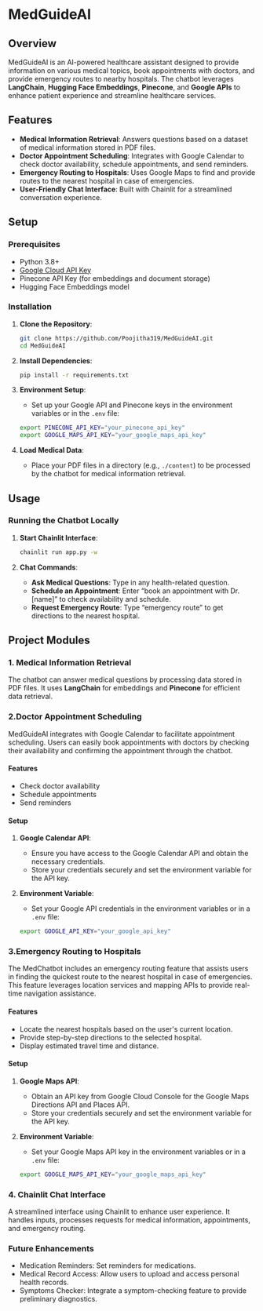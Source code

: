 # MedGuideAI


## Overview

MedGuideAI is an AI-powered healthcare assistant designed to provide information on various medical topics, book appointments with doctors, and provide emergency routes to nearby hospitals. The chatbot leverages **LangChain**, **Hugging Face Embeddings**, **Pinecone**, and **Google APIs** to enhance patient experience and streamline healthcare services.

## Features

- **Medical Information Retrieval**: Answers questions based on a dataset of medical information stored in PDF files.
- **Doctor Appointment Scheduling**: Integrates with Google Calendar to check doctor availability, schedule appointments, and send reminders.
- **Emergency Routing to Hospitals**: Uses Google Maps to find and provide routes to the nearest hospital in case of emergencies.
- **User-Friendly Chat Interface**: Built with Chainlit for a streamlined conversation experience.

## Setup

### Prerequisites

- Python 3.8+
- [Google Cloud API Key](https://cloud.google.com/docs/authentication/getting-started)
- Pinecone API Key (for embeddings and document storage)
- Hugging Face Embeddings model

### Installation

1. **Clone the Repository**:
    ```bash
    git clone https://github.com/Poojitha319/MedGuideAI.git
    cd MedGuideAI
    ```

2. **Install Dependencies**:
    ```bash
    pip install -r requirements.txt
    ```

3. **Environment Setup**:
   - Set up your Google API and Pinecone keys in the environment variables or in the `.env` file:
    ```bash
    export PINECONE_API_KEY="your_pinecone_api_key"
    export GOOGLE_MAPS_API_KEY="your_google_maps_api_key"
    ```

4. **Load Medical Data**:
   - Place your PDF files in a directory (e.g., `./content`) to be processed by the chatbot for medical information retrieval.

## Usage

### Running the Chatbot Locally

1. **Start Chainlit Interface**:
    ```bash
    chainlit run app.py -w
    ```

2. **Chat Commands**:
   - **Ask Medical Questions**: Type in any health-related question.
   - **Schedule an Appointment**: Enter “book an appointment with Dr. [name]” to check availability and schedule.
   - **Request Emergency Route**: Type “emergency route” to get directions to the nearest hospital.

## Project Modules

### 1. Medical Information Retrieval

The chatbot can answer medical questions by processing data stored in PDF files. It uses **LangChain** for embeddings and **Pinecone** for efficient data retrieval.

### 2.Doctor Appointment Scheduling

MedGuideAI integrates with Google Calendar to facilitate appointment scheduling. Users can easily book appointments with doctors by checking their availability and confirming the appointment through the chatbot.

#### Features

- Check doctor availability
- Schedule appointments
- Send reminders

#### Setup

1. **Google Calendar API**:
   - Ensure you have access to the Google Calendar API and obtain the necessary credentials.
   - Store your credentials securely and set the environment variable for the API key.

2. **Environment Variable**:
   - Set your Google API credentials in the environment variables or in a `.env` file:
    ```bash
    export GOOGLE_API_KEY="your_google_api_key"
    ```
### 3.Emergency Routing to Hospitals

The MedChatbot includes an emergency routing feature that assists users in finding the quickest route to the nearest hospital in case of emergencies. This feature leverages location services and mapping APIs to provide real-time navigation assistance.

#### Features

- Locate the nearest hospitals based on the user's current location.
- Provide step-by-step directions to the selected hospital.
- Display estimated travel time and distance.

#### Setup

1. **Google Maps API**:
   - Obtain an API key from Google Cloud Console for the Google Maps Directions API and Places API.
   - Store your credentials securely and set the environment variable for the API key.

2. **Environment Variable**:
   - Set your Google Maps API key in the environment variables or in a `.env` file:
    ```bash
    export GOOGLE_MAPS_API_KEY="your_google_maps_api_key"
    ```
### 4. Chainlit Chat Interface
A streamlined interface using Chainlit to enhance user experience. It handles inputs, processes requests for medical information, appointments, and emergency routing.
### Future Enhancements
- Medication Reminders: Set reminders for medications.
- Medical Record Access: Allow users to upload and access personal health records.
- Symptoms Checker: Integrate a symptom-checking feature to provide preliminary diagnostics.

